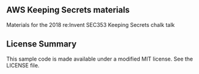 ## AWS Keeping Secrets materials

Materials for the 2018 re:Invent SEC353 Keeping Secrets chalk talk

## License Summary

This sample code is made available under a modified MIT license. See the LICENSE file.
